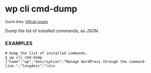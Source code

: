 # wp cli cmd-dump

<small>Quick links: <a href="https://github.com/wp-cli/wp-cli/issues?q=is%3Aopen+label%3Acommand%3Acli-cmd-dump+sort%3Aupdated-desc">Github issues</a></small>

Dump the list of installed commands, as JSON.

### EXAMPLES

    # Dump the list of installed commands.
    $ wp cli cmd-dump
    {"name":"wp","description":"Manage WordPress through the command-line.","longdesc":"\n\n

